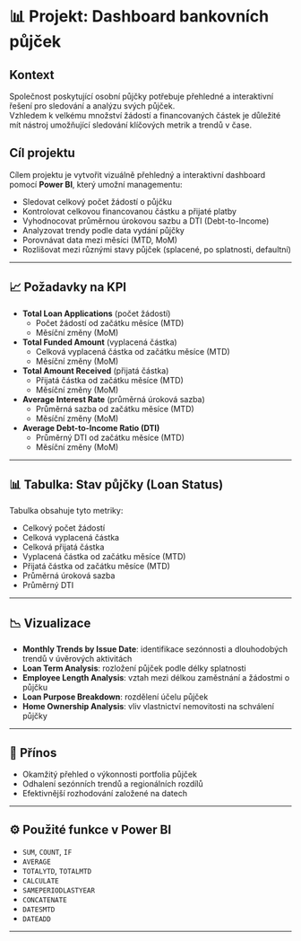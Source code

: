 # 📊 Projekt: Dashboard bankovních půjček

## Kontext
Společnost poskytující osobní půjčky potřebuje přehledné a interaktivní řešení pro sledování a analýzu svých půjček.  
Vzhledem k velkému množství žádostí a financovaných částek je důležité mít nástroj umožňující sledování klíčových metrik a trendů v čase.

## Cíl projektu
Cílem projektu je vytvořit vizuálně přehledný a interaktivní dashboard pomocí **Power BI**, který umožní managementu:
- Sledovat celkový počet žádostí o půjčku
- Kontrolovat celkovou financovanou částku a přijaté platby
- Vyhodnocovat průměrnou úrokovou sazbu a DTI (Debt-to-Income)
- Analyzovat trendy podle data vydání půjčky
- Porovnávat data mezi měsíci (MTD, MoM)
- Rozlišovat mezi různými stavy půjček (splacené, po splatnosti, defaultní)

---

## 📈 Požadavky na KPI
- **Total Loan Applications** (počet žádostí)
  - Počet žádostí od začátku měsíce (MTD)
  - Měsíční změny (MoM)
- **Total Funded Amount** (vyplacená částka)
  - Celková vyplacená částka od začátku měsíce (MTD)
  - Měsíční změny (MoM)
- **Total Amount Received** (přijatá částka)
  - Přijatá částka od začátku měsíce (MTD)
  - Měsíční změny (MoM)
- **Average Interest Rate** (průměrná úroková sazba)
  - Průměrná sazba od začátku měsíce (MTD)
  - Měsíční změny (MoM)
- **Average Debt-to-Income Ratio (DTI)**
  - Průměrný DTI od začátku měsíce (MTD)
  - Měsíční změny (MoM)

---

## 📊 Tabulka: Stav půjčky (Loan Status)
Tabulka obsahuje tyto metriky:
- Celkový počet žádostí
- Celková vyplacená částka
- Celková přijatá částka
- Vyplacená částka od začátku měsíce (MTD)
- Přijatá částka od začátku měsíce (MTD)
- Průměrná úroková sazba
- Průměrný DTI

---

## 📉 Vizualizace
- **Monthly Trends by Issue Date**: identifikace sezónnosti a dlouhodobých trendů v úvěrových aktivitách
- **Loan Term Analysis**: rozložení půjček podle délky splatnosti
- **Employee Length Analysis**: vztah mezi délkou zaměstnání a žádostmi o půjčku
- **Loan Purpose Breakdown**: rozdělení účelu půjček
- **Home Ownership Analysis**: vliv vlastnictví nemovitosti na schválení půjčky

---

## 🎯 Přínos
- Okamžitý přehled o výkonnosti portfolia půjček
- Odhalení sezónních trendů a regionálních rozdílů
- Efektivnější rozhodování založené na datech

---

## ⚙️ Použité funkce v Power BI
- `SUM`, `COUNT`, `IF`
- `AVERAGE`
- `TOTALYTD`, `TOTALMTD`
- `CALCULATE`
- `SAMEPERIODLASTYEAR`
- `CONCATENATE`
- `DATESMTD`
- `DATEADD`

---
